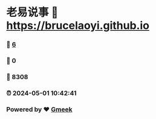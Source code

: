 # 老易说事 :link: https://brucelaoyi.github.io 
### :page_facing_up: [6](https://brucelaoyi.github.io/tag.html) 
### :speech_balloon: 0 
### :hibiscus: 8308 
### :alarm_clock: 2024-05-01 10:42:41 
### Powered by :heart: [Gmeek](https://github.com/Meekdai/Gmeek)
